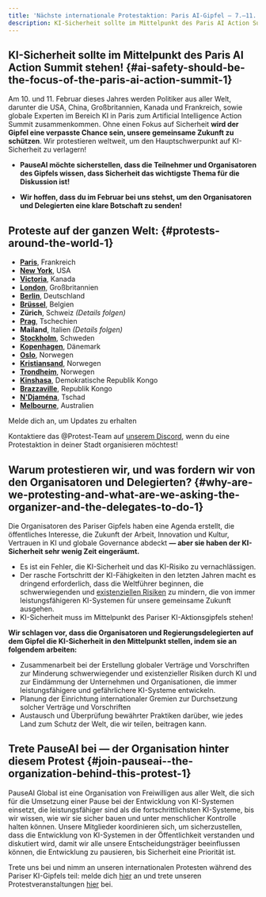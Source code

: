 ```yaml
---
title: 'Nächste internationale Protestaktion: Paris AI-Gipfel — 7.–11. Februar'
description: KI-Sicherheit sollte im Mittelpunkt des Paris AI Action Summit stehen!
---
```


<script>
    import LumaSignup from '$lib/components/LumaSignup.svelte'
</script>

## KI-Sicherheit sollte im Mittelpunkt des Paris AI Action Summit stehen! {#ai-safety-should-be-the-focus-of-the-paris-ai-action-summit-1}

Am 10. und 11. Februar dieses Jahres werden Politiker aus aller Welt, darunter die USA, China, Großbritannien, Kanada und Frankreich, sowie globale Experten im Bereich KI in Paris zum Artificial Intelligence Action Summit zusammenkommen. Ohne einen Fokus auf Sicherheit **wird der Gipfel eine verpasste Chance sein, unsere gemeinsame Zukunft zu schützen**. Wir protestieren weltweit, um den Hauptschwerpunkt auf KI-Sicherheit zu verlagern!

- **PauseAI möchte sicherstellen, dass die Teilnehmer und Organisatoren des Gipfels wissen, dass Sicherheit das wichtigste Thema für die Diskussion ist!**

- **Wir hoffen, dass du im Februar bei uns stehst, um den Organisatoren und Delegierten eine klare Botschaft zu senden!**

## Proteste auf der ganzen Welt: {#protests-around-the-world-1}

- [**Paris**](https://lu.ma/vo3354ab), Frankreich
- [**New York**](https://lu.ma/user/pauseainyc), USA
- [**Victoria**](https://lu.ma/azbyo7ik), Kanada
- [**London**](https://lu.ma/0h69asxw), Großbritannien
- [**Berlin**](https://lu.ma/7sjdot1d), Deutschland
- [**Brüssel**](https://lu.ma/sudbttnx), Belgien
- **Zürich**, Schweiz _(Details folgen)_
- [**Prag**](https://lu.ma/6t4fmgw0), Tschechien
- **Mailand**, Italien _(Details folgen)_
- [**Stockholm**](https://www.facebook.com/events/1844597859610851), Schweden
- [**Kopenhagen**](https://fb.me/e/6kJob0cvU), Dänemark
- [**Oslo**](https://lu.ma/iazbqzr1), Norwegen
- [**Kristiansand**](https://lu.ma/kla08ott), Norwegen
- [**Trondheim**](https://lu.ma/w5cxxfuq), Norwegen
- [**Kinshasa**](https://lu.ma/9l5fif4e), Demokratische Republik Kongo
- [**Brazzaville**](https://lu.ma/jhhimjt3), Republik Kongo
- [**N'Djaména**](https://lu.ma/amtxwy69), Tschad
- [**Melbourne**](https://lu.ma/hnzqf46d), Australien

<LumaSignup eventId="evt-OEM90n9MAvb8JTx">
    Melde dich an, um Updates zu erhalten
</LumaSignup>

Kontaktiere das @Protest-Team auf [unserem Discord](https://discord.gg/9MN5yhNR3K), wenn du eine Protestaktion in deiner Stadt organisieren möchtest!

## Warum protestieren wir, und was fordern wir von den Organisatoren und Delegierten? {#why-are-we-protesting-and-what-are-we-asking-the-organizer-and-the-delegates-to-do-1}

Die Organisatoren des Pariser Gipfels haben eine Agenda erstellt, die öffentliches Interesse, die Zukunft der Arbeit, Innovation und Kultur, Vertrauen in KI und globale Governance abdeckt **— aber sie haben der KI-Sicherheit sehr wenig Zeit eingeräumt.**

- Es ist ein Fehler, die KI-Sicherheit und das KI-Risiko zu vernachlässigen.
- Der rasche Fortschritt der KI-Fähigkeiten in den letzten Jahren macht es dringend erforderlich, dass die Weltführer beginnen, die schwerwiegenden und [existenziellen Risiken](https://www.safe.ai/work/statement-on-ai-risk) zu mindern, die von immer leistungsfähigeren KI-Systemen für unsere gemeinsame Zukunft ausgehen.
- KI-Sicherheit muss im Mittelpunkt des Pariser KI-Aktionsgipfels stehen!

**Wir schlagen vor, dass die Organisatoren und Regierungsdelegierten auf dem Gipfel die KI-Sicherheit in den Mittelpunkt stellen, indem sie an folgendem arbeiten:**

- Zusammenarbeit bei der Erstellung globaler Verträge und Vorschriften zur Minderung schwerwiegender und existenzieller Risiken durch KI und zur Eindämmung der Unternehmen und Organisationen, die immer leistungsfähigere und gefährlichere KI-Systeme entwickeln.
- Planung der Einrichtung internationaler Gremien zur Durchsetzung solcher Verträge und Vorschriften
- Austausch und Überprüfung bewährter Praktiken darüber, wie jedes Land zum Schutz der Welt, die wir teilen, beitragen kann.

## Trete PauseAI bei — der Organisation hinter diesem Protest {#join-pauseai--the-organization-behind-this-protest-1}

PauseAI Global ist eine Organisation von Freiwilligen aus aller Welt, die sich für die Umsetzung einer Pause bei der Entwicklung von KI-Systemen einsetzt, die leistungsfähiger sind als die fortschrittlichsten KI-Systeme, bis wir wissen, wie wir sie sicher bauen und unter menschlicher Kontrolle halten können.
Unsere Mitglieder koordinieren sich, um sicherzustellen, dass die Entwicklung von KI-Systemen in der Öffentlichkeit verstanden und diskutiert wird, damit wir alle unsere Entscheidungsträger beeinflussen können, die Entwicklung zu pausieren, bis Sicherheit eine Priorität ist.

Trete uns bei und nimm an unseren internationalen Protesten während des Pariser KI-Gipfels teil: melde dich [hier](https://pauseai.info/join) an und trete unseren Protestveranstaltungen [hier](https://lu.ma/PauseAI) bei.
